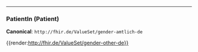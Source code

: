 ----
### PatientIn (Patient)

**Canonical**: ```http://fhir.de/ValueSet/gender-amtlich-de```

{{render:http://fhir.de/ValueSet/gender-other-de}}